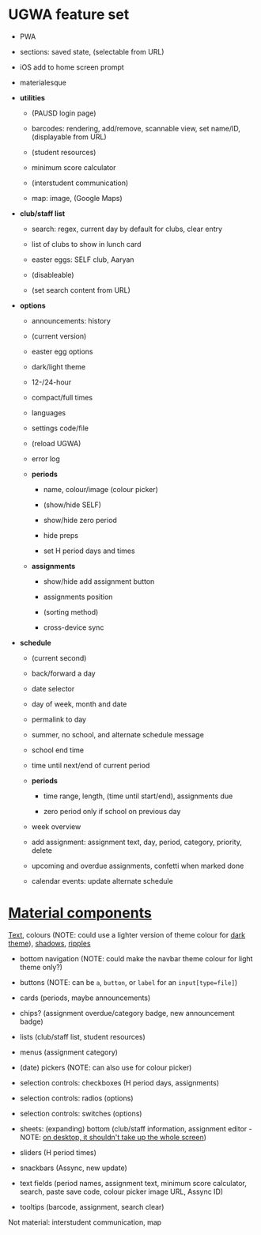 # UGWA feature set

- PWA

- sections: saved state, (selectable from URL)

- iOS add to home screen prompt

- materialesque

- **utilities**

  - (PAUSD login page)

  - barcodes: rendering, add/remove, scannable view, set name/ID, (displayable from URL)

  - (student resources)

  - minimum score calculator

  - (interstudent communication)

  - map: image, (Google Maps)

- **club/staff list**

  - search: regex, current day by default for clubs, clear entry

  - list of clubs to show in lunch card

  - easter eggs: SELF club, Aaryan

  - (disableable)

  - (set search content from URL)

- **options**

  - announcements: history

  - (current version)

  - easter egg options

  - dark/light theme

  - 12-/24-hour

  - compact/full times

  - languages

  - settings code/file

  - (reload UGWA)

  - error log

  - **periods**

    - name, colour/image (colour picker)

    - (show/hide SELF)

    - show/hide zero period

    - hide preps

    - set H period days and times

  - **assignments**

    - show/hide add assignment button

    - assignments position

    - (sorting method)

    - cross-device sync

- **schedule**

  - (current second)

  - back/forward a day

  - date selector

  - day of week, month and date

  - permalink to day

  - summer, no school, and alternate schedule message

  - school end time

  - time until next/end of current period

  - **periods**

    - time range, length, (time until start/end), assignments due

    - zero period only if school on previous day

  - week overview

  - add assignment: assignment text, day, period, category, priority, delete

  - upcoming and overdue assignments, confetti when marked done

  - calendar events: update alternate schedule

# [Material components](https://material.io/components/)

[Text](https://material.io/design/typography/the-type-system.html#type-scale), colours (NOTE: could use a lighter version of theme colour for [dark theme](https://material.io/design/color/dark-theme.html#properties)), [shadows](https://material.io/develop/web/components/elevation/), [ripples](https://material.io/design/interaction/states.html)

- bottom navigation (NOTE: could make the navbar theme colour for light theme only?)

- buttons (NOTE: can be `a`, `button`, or `label` for an `input[type=file]`)

- cards (periods, maybe announcements)

- chips? (assignment overdue/category badge, new announcement badge)

- lists (club/staff list, student resources)

- menus (assignment category)

- (date) pickers (NOTE: can also use for colour picker)

- selection controls: checkboxes (H period days, assignments)

- selection controls: radios (options)

- selection controls: switches (options)

- sheets: (expanding) bottom (club/staff information, assignment editor - NOTE: [on desktop, it shouldn't take up the whole screen](https://material.io/components/sheets-bottom/#standard-bottom-sheet-figure-caption-5))

- sliders (H period times)

- snackbars (Assync, new update)

- text fields (period names, assignment text, minimum score calculator, search, paste save code, colour picker image URL, Assync ID)

- tooltips (barcode, assignment, search clear)

Not material: interstudent communication, map
